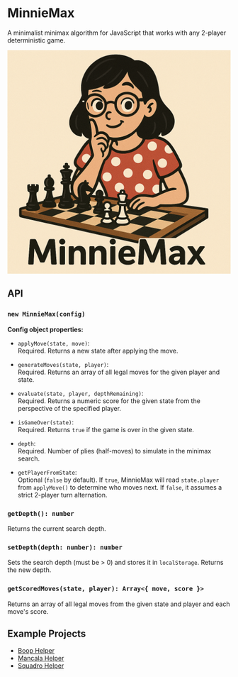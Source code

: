 # MinnieMax

A minimalist minimax algorithm for JavaScript that works with any 2-player deterministic game.

![Minnie Max](./logo.png)

## API

### `new MinnieMax(config)`

**Config object properties:**

- `applyMove(state, move)`:  
  Required. Returns a new state after applying the move.

- `generateMoves(state, player)`:  
  Required. Returns an array of all legal moves for the given player and state.

- `evaluate(state, player, depthRemaining)`:  
  Required. Returns a numeric score for the given state from the perspective of the specified player.

- `isGameOver(state)`:  
  Required. Returns `true` if the game is over in the given state.

- `depth`:  
  Required. Number of plies (half-moves) to simulate in the minimax search.

- `getPlayerFromState`:  
  Optional (`false` by default). If `true`, MinnieMax will read `state.player` from `applyMove()` to determine who moves next. If `false`, it assumes a strict 2-player turn alternation.

### `getDepth(): number`

Returns the current search depth.

### `setDepth(depth: number): number`

Sets the search depth (must be > 0) and stores it in `localStorage`. Returns the new depth.

### `getScoredMoves(state, player): Array<{ move, score }>`

Returns an array of all legal moves from the given state and player and each move's score.

## Example Projects

- [Boop Helper](https://github.com/bracketdash/boop)
- [Mancala Helper](https://github.com/bracketdash/mancala-helper)
- [Squadro Helper](https://github.com/bracketdash/squadro)

